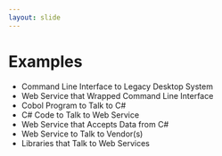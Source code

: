 ```yaml
---
layout: slide
---
```


# Examples

* Command Line Interface to Legacy Desktop System
* Web Service that Wrapped Command Line Interface
* Cobol Program to Talk to C#
* C# Code to Talk to Web Service
* Web Service that Accepts Data from C#
* Web Service to Talk to Vendor(s)
* Libraries that Talk to Web Services
